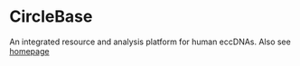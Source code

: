 # CircleBase
An integrated resource and analysis platform for human eccDNAs. Also see [homepage](http://circlebase.maolab.org/)
